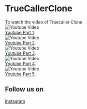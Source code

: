 # TrueCallerClone
To watch the video of Truecaller Clone <br/>
![Youtube Video](http://i3.ytimg.com/vi/EpgOtMxEhzU/hqdefault.jpg)<br/>
[Youtube Part 1](https://www.youtube.com/watch?v=EpgOtMxEhzU).<br/>
![Youtube Video](http://i3.ytimg.com/vi/cpzPuu4QphI/hqdefault.jpg)<br/>
[Youtube Part 2](https://www.youtube.com/watch?v=cpzPuu4QphI).<br/>
![Youtube Video](http://i3.ytimg.com/vi/XO1tKaPzsOQ/hqdefault.jpg)<br/>
[Youtube Part 3](https://www.youtube.com/watch?v=XO1tKaPzsOQ).<br/>
![Youtube Video](http://i3.ytimg.com/vi/M7xCitYjIKo/hqdefault.jpg)<br/>
[Youtube Part 4](https://www.youtube.com/watch?v=M7xCitYjIKo).<br/>
![Youtube Video](http://i3.ytimg.com/vi/6Xi25J907UY/hqdefault.jpg)<br/>
[Youtube Part 5](https://www.youtube.com/watch?v=6Xi25J907UY).<br/>

## Follow us on 
[Instagram](https://www.instagram.com/codehustlers/)
